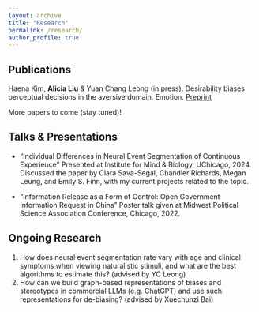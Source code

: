 ```yaml
---
layout: archive
title: "Research"
permalink: /research/
author_profile: true
---
```

## Publications
Haena Kim, **Alicia Liu** & Yuan Chang Leong (in press). Desirability biases perceptual decisions in the aversive domain. Emotion. [Preprint](https://osf.io/preprints/psyarxiv/8mnb7)

More papers to come (stay tuned)!

## Talks & Presentations
* “Individual Differences in Neural Event Segmentation of Continuous Experience”
Presented at Institute for Mind & Biology, UChicago, 2024.
Discussed the paper by Clara Sava-Segal, Chandler Richards, Megan Leung, and Emily S. Finn, with my current projects related to the topic.

* “Information Release as a Form of Control: Open Government Information Request in China”
Poster talk given at Midwest Political Science Association Conference, Chicago, 2022.

## Ongoing Research
1. How does neural event segmentation rate vary with age and clinical symptoms when viewing naturalistic stimuli, and what are the best algorithms to estimate this? (advised by YC Leong)
2. How can we build graph-based representations of biases and stereotypes in commercial LLMs (e.g. ChatGPT) and use such representations for de-biasing? (advised by Xuechunzi Bai)
